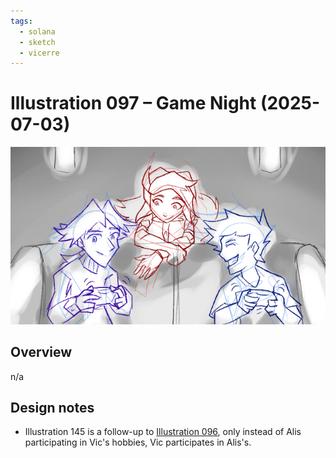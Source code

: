 ```yaml
---
tags:
  - solana
  - sketch
  - vicerre
---
```


# Illustration 097 – Game Night (2025-07-03)

<img src="assets/2025-07-03_image-322.png">

## Overview

n/a

## Design notes

- Illustration 145 is a follow-up to [Illustration 096](2025-07-02_illustration-096_duet.md), only instead of Alis participating in Vic's hobbies, Vic participates in Alis's.
